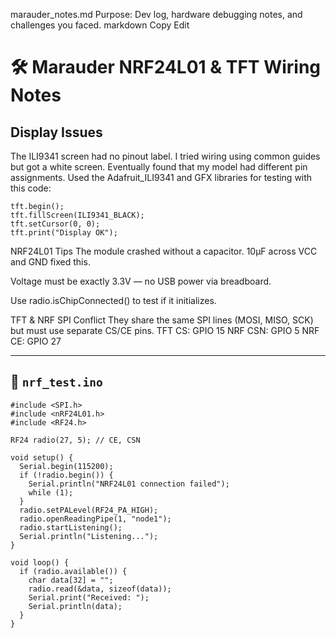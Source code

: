 marauder_notes.md
Purpose: Dev log, hardware debugging notes, and challenges you faced.
markdown
Copy
Edit
# 🛠️ Marauder NRF24L01 & TFT Wiring Notes

## Display Issues

The ILI9341 screen had no pinout label. I tried wiring using common guides but got a white screen.
Eventually found that my model had different pin assignments.
Used the Adafruit_ILI9341 and GFX libraries for testing with this code:
```
tft.begin();
tft.fillScreen(ILI9341_BLACK);
tft.setCursor(0, 0);
tft.print("Display OK");
```

NRF24L01 Tips
The module crashed without a capacitor. 10μF across VCC and GND fixed this.

Voltage must be exactly 3.3V — no USB power via breadboard.

Use radio.isChipConnected() to test if it initializes.

TFT & NRF SPI Conflict
They share the same SPI lines (MOSI, MISO, SCK) but must use separate CS/CE pins.
TFT CS: GPIO 15
NRF CSN: GPIO 5
NRF CE: GPIO 27


---

## 📄 `nrf_test.ino`

```
#include <SPI.h>
#include <nRF24L01.h>
#include <RF24.h>

RF24 radio(27, 5); // CE, CSN

void setup() {
  Serial.begin(115200);
  if (!radio.begin()) {
    Serial.println("NRF24L01 connection failed");
    while (1);
  }
  radio.setPALevel(RF24_PA_HIGH);
  radio.openReadingPipe(1, "node1");
  radio.startListening();
  Serial.println("Listening...");
}

void loop() {
  if (radio.available()) {
    char data[32] = "";
    radio.read(&data, sizeof(data));
    Serial.print("Received: ");
    Serial.println(data);
  }
}
```
